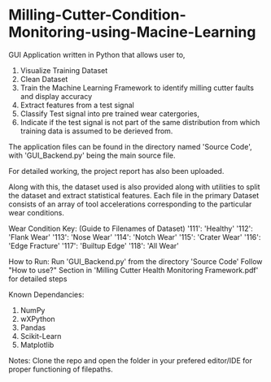 # Milling-Cutter-Condition-Monitoring-using-Macine-Learning

GUI Application written in Python that allows user to,
1. Visualize Training Dataset
2. Clean Dataset
3. Train the Machine Learning Framework to identify milling cutter faults and display accuracy
4. Extract features from a test signal
5. Classify Test signal into pre trained wear catergories, 
6. Indicate if the test signal is not part of the same distribution from which training data is assumed to be derieved from.

The application files can be found in the directory named 'Source Code', with 'GUI_Backend.py' being the main source file.

For detailed working, the project report has also been uploaded.

Along with this, the dataset used is also provided along with utilities to split the dataset and extract statistical features.
Each file in the primary Dataset consists of an array of tool accelerations corresponding to the particular wear conditions. 

Wear Condition Key: (Guide to Filenames of Dataset)
'111': 'Healthy'
'112': 'Flank Wear'
'113': 'Nose Wear'
'114': 'Notch Wear' 
'115': 'Crater Wear'
'116': 'Edge Fracture'
'117': 'Builtup Edge'
'118': 'All Wear'

How to Run:
Run 'GUI_Backend.py' from the directory 'Source Code'
Follow "How to use?" Section in 'Milling Cutter Health Monitoring Framework.pdf' for detailed steps

Known Dependancies:
1. NumPy
2. wXPython
3. Pandas
4. Scikit-Learn
5. Matplotlib


Notes:
Clone the repo and open the folder in your prefered editor/IDE for proper functioning of filepaths.
